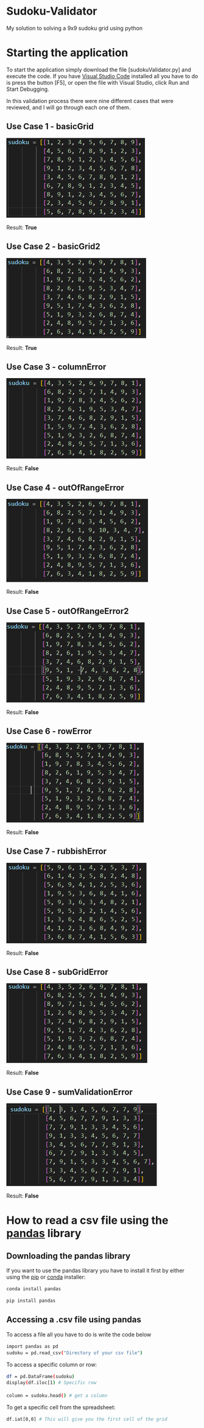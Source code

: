 # Sudoku-Validator
My solution to solving a 9x9 sudoku grid using python

# Starting the application

To start the application simply download the file [sudokuValidator.py] and execute the code. If you have [Visual Studio Code]( https://code.visualstudio.com/) installed all you have to do is press the button [F5], or open the file with Visual Studio, click Run and Start Debugging.

In this validation process there were nine different cases that were reviewed, and I will go through each one of them.

## Use Case 1 - basicGrid

![](UseCases/UseCase1.PNG)

Result: **True**

## Use Case 2 - basicGrid2

![](UseCases/UseCase2.PNG)

Result: **True**

## Use Case 3 - columnError

![](UseCases/UseCase3.PNG)

Result: **False**

## Use Case 4 - outOfRangeError

![](UseCases/UseCase4.PNG)

Result: **False**

## Use Case 5 - outOfRangeError2

![](UseCases/UseCase5.PNG)

Result: **False**

## Use Case 6 - rowError

![](UseCases/UseCase6.PNG)

Result: **False**

## Use Case 7 - rubbishError

![](UseCases/UseCase7.PNG)

Result: **False**

## Use Case 8 - subGridError

![](UseCases/UseCase8.PNG)

Result: **False**

## Use Case 9 - sumValidationError

![](UseCases/UseCase9.PNG)

Result: **False**


# How to read a csv file using the [pandas](https://pandas.pydata.org) library

## Downloading the pandas library
If you want to use the pandas library you have to install it first by either using the [pip](https://pypi.org/project/pip/) or [conda](https://docs.conda.io/en/latest/) installer:

```bash
conda install pandas
```

```bash
pip install pandas
```

## Accessing a .csv file using pandas

To access a file all you have to do is write the code below
```bash
import pandas as pd
sudoku = pd.read_csv("Directory of your csv file")
```
To access a specific column or row:
```bash
df = pd.DataFrame(sudoku)
display(df.iloc[1) # Specific row

column = sudoku.head() # get a column
```
To get a specific cell from the spreadsheet:
```bash
df.iat[0,0] # This will give you the first cell of the grid
```
